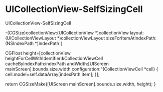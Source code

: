 # UICollectionView-SelfSizingCell
UICollectionView-SelfSizingCell

-(CGSize)collectionView:(UICollectionView *)collectionView layout:(UICollectionViewLayout *)collectionViewLayout sizeForItemAtIndexPath:(NSIndexPath *)indexPath
{

CGFloat height=[collectionView heightForCellWithIdentifier:kCollectionViewCell cacheByIndexPath:indexPath andWidth:[UIScreen mainScreen].bounds.size.width configuration:^(CollectionViewCell *cell) {
cell.model=self.dataArray[indexPath.item];
}];

return CGSizeMake([UIScreen mainScreen].bounds.size.width, height);
}
